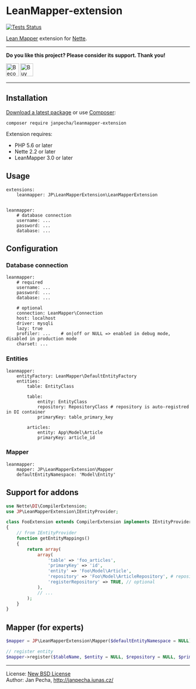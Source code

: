 
LeanMapper-extension
====================

[![Tests Status](https://github.com/janpecha/leanmapper-extension/workflows/Tests/badge.svg)](https://github.com/janpecha/leanmapper-extension/actions)

[Lean Mapper](http://leanmapper.com/) extension for [Nette](https://nette.org).

---

**Do you like this project? Please consider its support. Thank you!**

<a href="https://www.patreon.com/bePatron?u=9680759"><img src="https://c5.patreon.com/external/logo/become_a_patron_button.png" alt="Become a Patron!" height="35"></a>
<a href="https://www.paypal.me/janpecha/5eur"><img src="https://buymecoffee.intm.org/img/button-paypal-white.png" alt="Buy me a coffee" height="35"></a>

---


Installation
------------

[Download a latest package](https://github.com/janpecha/leanmapper-extension/releases) or use [Composer](http://getcomposer.org/):

```
composer require janpecha/leanmapper-extension
```

Extension requires:
* PHP 5.6 or later
* Nette 2.2 or later
* LeanMapper 3.0 or later


Usage
-----

``` neon
extensions:
	leanmapper: JP\LeanMapperExtension\LeanMapperExtension


leanmapper:
	# database connection
	username: ...
	password: ...
	database: ...
```


Configuration
-------------

### Database connection

``` neon
leanmapper:
	# required
	username: ...
	password: ...
	database: ...

	# optional
	connection: LeanMapper\Connection
	host: localhost
	driver: mysqli
	lazy: true
	profiler: ...    # on|off or NULL => enabled in debug mode, disabled in production mode
	charset: ...
```


### Entities

``` neon
leanmapper:
	entityFactory: LeanMapper\DefaultEntityFactory
	entities:
		table: EntityClass

		table:
			entity: EntityClass
			repository: RepositoryClass # repository is auto-registred in DI container
			primaryKey: table_primary_key

		articles:
			entity: App\Model\Article
			primaryKey: article_id
```


### Mapper

``` neon
leanmapper:
	mapper: JP\LeanMapperExtension\Mapper
	defaultEntityNamespace: 'Model\Entity'
```


Support for addons
------------------

``` php
use Nette\DI\CompilerExtension;
use JP\LeanMapperExtension\IEntityProvider;

class FooExtension extends CompilerExtension implements IEntityProvider
{
	// from IEntityProvider
	function getEntityMappings()
	{
		return array(
			array(
				'table' => 'foo_articles',
				'primaryKey' => 'id',
				'entity' => 'Foo\Model\Article',
				'repository' => 'Foo\Model\ArticleRepository', # repository is auto-registred in DI container, see option 'registerRepository'
				'registerRepository' => TRUE, // optional
			),
			// ...
		);
	}
}
```


Mapper (for experts)
------

``` php
$mapper = JP\LeanMapperExtension\Mapper($defaultEntityNamespace = NULL);

// register entity
$mapper->register($tableName, $entity = NULL, $repository = NULL, $primaryKey = NULL);
```

------------------------------

License: [New BSD License](license.md)
<br>Author: Jan Pecha, http://janpecha.iunas.cz/
